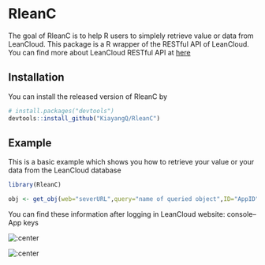 
<!-- README.md is generated from README.Rmd. Please edit that file -->

# RleanC

<!-- badges: start -->

<!-- badges: end -->

The goal of RleanC is to help R users to simplely retrieve value or data
from LeanCloud. This package is a R wrapper of the RESTful API of
LeanCloud. You can find more about LeanCloud RESTful API at
[here](https://leancloud.cn/docs/rest_api.html)

## Installation

You can install the released version of RleanC by

``` r
# install.packages("devtools")
devtools::install_github("KiayangQ/RleanC")
```

## Example

This is a basic example which shows you how to retrieve your value or
your data from the LeanCloud database

``` r
library(RleanC)

obj <- get_obj(web="severURL",query="name of queried object",ID="AppID", KEY="AppKey")
```

You can find these information after logging in LeanCloud website:
console–App keys

![:center](id_key.png)

![:center](server.png)
